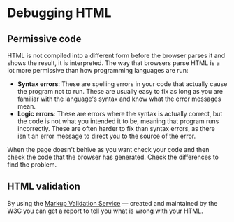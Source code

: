 # Debugging HTML

## Permissive code

 HTML is not compiled into a different form before the browser parses it and shows the result, it is interpreted. The way that browsers parse HTML is a lot more permissive than how programming languages are run:

- **Syntax errors**: These are spelling errors in your code that actually cause the program not to run. These are usually easy to fix as long as you are familiar with the language's syntax and know what the error messages mean.
- **Logic errors**: These are errors where the syntax is actually correct, but the code is not what you intended it to be, meaning that program runs incorrectly. These are often harder to fix than syntax errors, as there isn't an error message to direct you to the source of the error.

When the page doesn't behive as you want check your code and then check the code that the browser has generated. Check the differences to find the problem.

## HTML validation

By using the [Markup Validation Service](https://validator.w3.org/) — created and maintained by the W3C you can get a report to tell you what is wrong with your HTML.